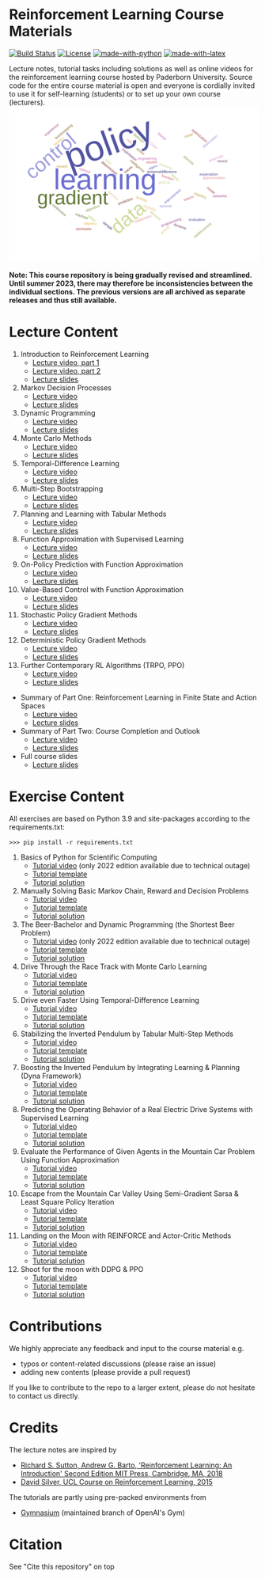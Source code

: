 Reinforcement Learning Course Materials
=======================================
[![Build Status](https://github.com/upb-lea/reinforcement_learning_course_materials/actions/workflows/blank.yml/badge.svg)](https://github.com/upb-lea/reinforcement_learning_course_materials/actions/workflows/blank.yml)
[![License](https://img.shields.io/github/license/mashape/apistatus.svg?maxAge=2592000)](https://github.com/upb-lea/reinforcement_learning_course_materials/blob/master/LICENSE)
[![made-with-python](https://img.shields.io/badge/Made%20with-Python-1f425f.svg)](https://www.python.org/)
[![made-with-latex](https://img.shields.io/badge/Made%20with-LaTeX-1f425f.svg)](https://www.latex-project.org/)

Lecture notes, tutorial tasks including solutions as well as online videos for the reinforcement learning course hosted by Paderborn University. Source code for the entire course material is open and everyone is cordially invited to use it for self-learning (students) or to set up your own course (lecturers).
![Example](./img/wordcloud.svg)

**Note: This course repository is being gradually revised and streamlined. Until summer 2023, there may therefore be inconsistencies between the individual sections.
The previous versions are all archived as separate releases and thus still available.**

# Lecture Content

01. Introduction to Reinforcement Learning
    * [Lecture video, part 1](https://www.youtube.com/watch?v=YqlNOCD0rfA)
    * [Lecture video, part 2](https://youtu.be/Yd99sn-64Z8)
    * [Lecture slides](https://groups.uni-paderborn.de/lea/share/lehre/reinforcementlearning/lecture_slides/built/Lecture01.pdf)   
02. Markov Decision Processes
    * [Lecture video](https://www.youtube.com/watch?v=ywn81iGQISE)
    * [Lecture slides](https://groups.uni-paderborn.de/lea/share/lehre/reinforcementlearning/lecture_slides/built/Lecture02.pdf) 
03. Dynamic Programming
    * [Lecture video](https://www.youtube.com/watch?v=vjIiYdidFPY)
    * [Lecture slides](https://groups.uni-paderborn.de/lea/share/lehre/reinforcementlearning/lecture_slides/built/Lecture03.pdf) 
04. Monte Carlo Methods
    * [Lecture video](https://www.youtube.com/watch?v=GBL0ArlONrM)
    * [Lecture slides](https://groups.uni-paderborn.de/lea/share/lehre/reinforcementlearning/lecture_slides/built/Lecture04.pdf) 
05. Temporal-Difference Learning
    * [Lecture video](https://www.youtube.com/watch?v=Rnf9Wanxnj8)
    * [Lecture slides](https://groups.uni-paderborn.de/lea/share/lehre/reinforcementlearning/lecture_slides/built/Lecture05.pdf) 
06. Multi-Step Bootstrapping
    * [Lecture video](https://www.youtube.com/watch?v=YYTSZTyjbQ4)
    * [Lecture slides](https://groups.uni-paderborn.de/lea/share/lehre/reinforcementlearning/lecture_slides/built/Lecture06.pdf) 
07. Planning and Learning with Tabular Methods
    * [Lecture video](https://www.youtube.com/watch?v=gvJ3__GmHqo)
    * [Lecture slides](https://groups.uni-paderborn.de/lea/share/lehre/reinforcementlearning/lecture_slides/built/Lecture07.pdf) 
08. Function Approximation with Supervised Learning
    * [Lecture video](https://www.youtube.com/watch?v=tXAxTiuvges)
    * [Lecture slides](https://groups.uni-paderborn.de/lea/share/lehre/reinforcementlearning/lecture_slides/built/Lecture08.pdf) 
09. On-Policy Prediction with Function Approximation
    * [Lecture video](https://www.youtube.com/watch?v=aA3MFRHrrtg)
    * [Lecture slides](https://groups.uni-paderborn.de/lea/share/lehre/reinforcementlearning/lecture_slides/built/Lecture09.pdf) 
10. Value-Based Control with Function Approximation
    * [Lecture video](https://www.youtube.com/watch?v=LE9dVVj5700)
    * [Lecture slides](https://groups.uni-paderborn.de/lea/share/lehre/reinforcementlearning/lecture_slides/built/Lecture10.pdf) 
11. Stochastic Policy Gradient Methods
    * [Lecture video](https://www.youtube.com/watch?v=xLUXeASnqwE)
    * [Lecture slides](https://groups.uni-paderborn.de/lea/share/lehre/reinforcementlearning/lecture_slides/built/Lecture11.pdf) 
12. Deterministic Policy Gradient Methods
    * [Lecture video](https://www.youtube.com/watch?v=IrQQyWkFJwk)
    * [Lecture slides](https://groups.uni-paderborn.de/lea/share/lehre/reinforcementlearning/lecture_slides/built/Lecture12.pdf) 
13. Further Contemporary RL Algorithms (TRPO, PPO)
    * [Lecture video](https://www.youtube.com/watch?v=aYeDmT-y-4g)
    * [Lecture slides](https://groups.uni-paderborn.de/lea/share/lehre/reinforcementlearning/lecture_slides/built/Lecture13.pdf)

* Summary of Part One: Reinforcement Learning in Finite State and Action Spaces
    * [Lecture video](https://www.youtube.com/watch?v=bRpWfOSvMTg)
    * [Lecture slides](https://groups.uni-paderborn.de/lea/share/lehre/reinforcementlearning/lecture_slides/built/Summary_Part_One.pdf) 
* Summary of Part Two: Course Completion and Outlook
    * [Lecture video](https://www.youtube.com/watch?v=F_dkTOlVACM)
    * [Lecture slides](https://groups.uni-paderborn.de/lea/share/lehre/reinforcementlearning/lecture_slides/built/Summary_Part_Two.pdf) 
* Full course slides
    * [Lecture slides](https://groups.uni-paderborn.de/lea/share/lehre/reinforcementlearning/lecture_slides/built/main.pdf)


# Exercise Content
All exercises are based on Python 3.9 and site-packages according to the requirements.txt:
```
>>> pip install -r requirements.txt
```

01. Basics of Python for Scientific Computing 
    * [Tutorial video](https://www.youtube.com/watch?v=MJXVQXkOEAA&feature=youtu.be) (only 2022 edition available due to technical outage)
    * [Tutorial template](../master/exercises/templates/ex01)
    * [Tutorial solution](../master/exercises/solutions/ex01) 
02. Manually Solving Basic Markov Chain, Reward and Decision Problems
    * [Tutorial video](https://www.youtube.com/watch?v=d38-TmkEZxQ)
    * [Tutorial template](../master/exercises/templates/ex02)
    * [Tutorial solution](../master/exercises/solutions/ex02) 
03. The Beer-Bachelor and Dynamic Programming (the Shortest Beer Problem)
    * [Tutorial video](https://www.youtube.com/watch?v=Z9QTRtJfZaM&feature=youtu.be) (only 2022 edition available due to technical outage)
    * [Tutorial template](../master/exercises/templates/ex03)
    * [Tutorial solution](../master/exercises/solutions/ex03) 
04. Drive Through the Race Track with Monte Carlo Learning
    * [Tutorial video](https://youtu.be/TSwWlfZXDWw)
    * [Tutorial template](../master/exercises/templates/ex04)
    * [Tutorial solution](../master/exercises/solutions/ex04) 
05. Drive even Faster Using Temporal-Difference Learning
    * [Tutorial video](https://youtu.be/zXdyABW8Hb8)
    * [Tutorial template](../master/exercises/templates/ex05)
    * [Tutorial solution](../master/exercises/solutions/ex05) 
06. Stabilizing the Inverted Pendulum by Tabular Multi-Step Methods
    * [Tutorial video](https://www.youtube.com/watch?v=GwbfODvSpX8)
    * [Tutorial template](../master/exercises/templates/ex06)
    * [Tutorial solution](../master/exercises/solutions/ex06) 
07. Boosting the Inverted Pendulum by Integrating Learning & Planning (Dyna Framework)
    * [Tutorial video](https://www.youtube.com/watch?v=FvpIQN4mj2M)
    * [Tutorial template](../master/exercises/templates/ex07)
    * [Tutorial solution](../master/exercises/solutions/ex07) 
08. Predicting the Operating Behavior of a Real Electric Drive Systems with Supervised Learning
    * [Tutorial video](https://www.youtube.com/watch?v=Aivh5ykeJ2Q)
    * [Tutorial template](../master/exercises/templates/ex08)
    * [Tutorial solution](../master/exercises/solutions/ex08) 
09. Evaluate the Performance of Given Agents in the Mountain Car Problem Using Function Approximation 
    * [Tutorial video](https://www.youtube.com/watch?v=zCv29hVyxNk)
    * [Tutorial template](../master/exercises/templates/ex09)
    * [Tutorial solution](../master/exercises/solutions/ex09) 
10. Escape from the Mountain Car Valley Using Semi-Gradient Sarsa & Least Square Policy Iteration
    * [Tutorial video](https://www.youtube.com/watch?v=FrMSB7Dgp7c&feature=youtu.be)
    * [Tutorial template](../master/exercises/templates/ex10)
    * [Tutorial solution](../master/exercises/solutions/ex10) 
11. Landing on the Moon with REINFORCE and Actor-Critic Methods
    * [Tutorial video](https://www.youtube.com/watch?v=LeVDStyEjAo)
    * [Tutorial template](../master/exercises/templates/ex11)
    * [Tutorial solution](../master/exercises/solutions/ex11) 
12. Shoot for the moon with DDPG & PPO
    * [Tutorial video](https://www.youtube.com/watch?v=4RyX7L-MbsU)
    * [Tutorial template](../master/exercises/templates/ex12)
    * [Tutorial solution](../master/exercises/solutions/ex12) 

# Contributions
We highly appreciate any feedback and input to the course material e.g.
* typos or content-related discussions (please raise an issue)
* adding new contents (please provide a pull request)

If you like to contribute to the repo to a larger extent, please do not hesitate to contact us directly. 

# Credits
The lecture notes are inspired by
* [Richard S. Sutton, Andrew G. Barto, 'Reinforcement Learning: An Introduction' Second Edition MIT Press, Cambridge, MA, 2018](http://www.incompleteideas.net/book/the-book-2nd.html)
* [David Silver, UCL Course on Reinforcement Learning, 2015](https://www.davidsilver.uk/teaching/)

The tutorials are partly using pre-packed environments from
* [Gymnasium](https://gymnasium.farama.org/) (maintained branch of OpenAI's Gym)

# Citation
See "Cite this repository" on top

